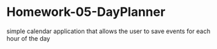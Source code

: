 # Homework-05-DayPlanner
simple calendar application that allows the user to save events for each hour of the day
